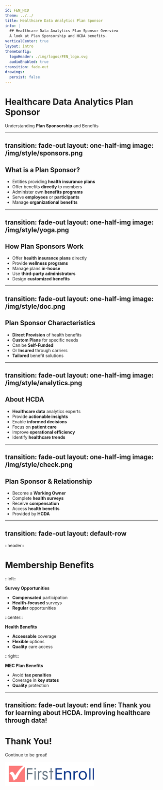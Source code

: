 ```yaml
---
id: FEN_HCD
theme: ../../
title: Healthcare Data Analytics Plan Sponsor
info: |
  ## Healthcare Data Analytics Plan Sponsor Overview
  A look at Plan Sponsorship and HCDA benefits.
verticalCenter: true
layout: intro
themeConfig:
  logoHeader: ./img/logos/FEN_logo.svg
  audioEnabled: true
transition: fade-out
drawings:
  persist: false
---
```

<div class="relative top-2">

<SlideAudio deckKey="FEN_HCD" />

  <div class="grid grid-cols-1 items-center py-8">

  # Healthcare Data Analytics Plan Sponsor

  Understanding **Plan Sponsorship** and Benefits
  </div>

</div>

---
transition: fade-out
layout: one-half-img
image: /img/style/sponsors.png
---

## What is a Plan Sponsor?

<v-clicks>

- Entities providing **health insurance plans**
- Offer benefits **directly** to members
- Administer own **benefits programs**
- Serve **employees** or **participants**
- Manage **organizational benefits**

</v-clicks>

---
transition: fade-out
layout: one-half-img
image: /img/style/yoga.png
---

## How Plan Sponsors Work

<v-clicks>

- Offer **health insurance plans** directly
- Provide **wellness programs**
- Manage plans **in-house**
- Use **third-party administrators**
- Design **customized benefits**

</v-clicks>

---
transition: fade-out
layout: one-half-img
image: /img/style/doc.png
---

## Plan Sponsor Characteristics

<v-clicks>

- **Direct Provision** of health benefits
- **Custom Plans** for specific needs
- Can be **Self-Funded**
- Or **Insured** through carriers
- **Tailored** benefit solutions

</v-clicks>

---
transition: fade-out
layout: one-half-img
image: /img/style/analytics.png
---

## About HCDA

<v-clicks>

- **Healthcare data** analytics experts
- Provide **actionable insights**
- Enable **informed decisions**
- Focus on **patient care**
- Improve **operational efficiency**
- Identify **healthcare trends**

</v-clicks>

---
transition: fade-out
layout: one-half-img
image: /img/style/check.png
---

## Plan Sponsor & Relationship

<v-clicks>

- Become a **Working Owner**
- Complete **health surveys**
- Receive **compensation**
- Access **health benefits**
- Provided by **HCDA**

</v-clicks>

---
transition: fade-out
layout: default-row
---

::header::
# Membership Benefits

::left::
<v-click>

**Survey Opportunities**
- **Compensated** participation
- **Health-focused** surveys
- **Regular** opportunities
</v-click>

::center::
<v-click>

**Health Benefits**
- **Accessable** coverage
- **Flexible** options
- **Quality** care access
</v-click>

::right::
<v-click>

**MEC Plan Benefits**
- Avoid **tax penalties**
- Coverage in **key states**
- **Quality** protection
</v-click>

---
transition: fade-out
layout: end
line: Thank you for learning about HCDA. Improving healthcare through data!
---

# Thank You!

Continue to be great!

<img src="./img/logos/FEN_logo.svg" class="h-12 mt-32" alt="FirstEnroll Logo">

